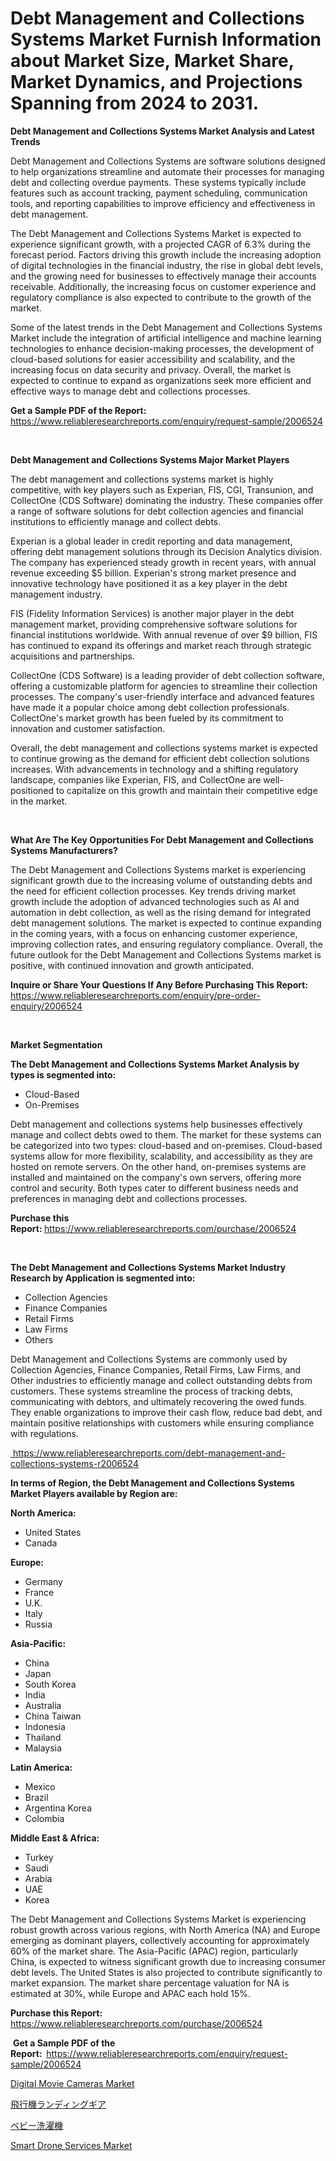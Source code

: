 <p><h1>Debt Management and Collections Systems Market Furnish Information about Market Size, Market Share, Market Dynamics, and Projections Spanning from 2024 to 2031.</h1></p><p><strong>Debt Management and Collections Systems Market Analysis and Latest Trends</strong></p>
<p><p>Debt Management and Collections Systems are software solutions designed to help organizations streamline and automate their processes for managing debt and collecting overdue payments. These systems typically include features such as account tracking, payment scheduling, communication tools, and reporting capabilities to improve efficiency and effectiveness in debt management.</p><p>The Debt Management and Collections Systems Market is expected to experience significant growth, with a projected CAGR of 6.3% during the forecast period. Factors driving this growth include the increasing adoption of digital technologies in the financial industry, the rise in global debt levels, and the growing need for businesses to effectively manage their accounts receivable. Additionally, the increasing focus on customer experience and regulatory compliance is also expected to contribute to the growth of the market.</p><p>Some of the latest trends in the Debt Management and Collections Systems Market include the integration of artificial intelligence and machine learning technologies to enhance decision-making processes, the development of cloud-based solutions for easier accessibility and scalability, and the increasing focus on data security and privacy. Overall, the market is expected to continue to expand as organizations seek more efficient and effective ways to manage debt and collections processes.</p></p>
<p><strong>Get a Sample PDF of the Report:&nbsp;</strong> <a href="https://www.reliableresearchreports.com/enquiry/request-sample/2006524">https://www.reliableresearchreports.com/enquiry/request-sample/2006524</a></p>
<p>&nbsp;</p>
<p><strong>Debt Management and Collections Systems Major Market Players</strong></p>
<p><p>The debt management and collections systems market is highly competitive, with key players such as Experian, FIS, CGI, Transunion, and CollectOne (CDS Software) dominating the industry. These companies offer a range of software solutions for debt collection agencies and financial institutions to efficiently manage and collect debts.</p><p>Experian is a global leader in credit reporting and data management, offering debt management solutions through its Decision Analytics division. The company has experienced steady growth in recent years, with annual revenue exceeding $5 billion. Experian's strong market presence and innovative technology have positioned it as a key player in the debt management industry.</p><p>FIS (Fidelity Information Services) is another major player in the debt management market, providing comprehensive software solutions for financial institutions worldwide. With annual revenue of over $9 billion, FIS has continued to expand its offerings and market reach through strategic acquisitions and partnerships.</p><p>CollectOne (CDS Software) is a leading provider of debt collection software, offering a customizable platform for agencies to streamline their collection processes. The company's user-friendly interface and advanced features have made it a popular choice among debt collection professionals. CollectOne's market growth has been fueled by its commitment to innovation and customer satisfaction.</p><p>Overall, the debt management and collections systems market is expected to continue growing as the demand for efficient debt collection solutions increases. With advancements in technology and a shifting regulatory landscape, companies like Experian, FIS, and CollectOne are well-positioned to capitalize on this growth and maintain their competitive edge in the market.</p></p>
<p>&nbsp;</p>
<p><strong>What Are The Key Opportunities For Debt Management and Collections Systems Manufacturers?</strong></p>
<p><p>The Debt Management and Collections Systems market is experiencing significant growth due to the increasing volume of outstanding debts and the need for efficient collection processes. Key trends driving market growth include the adoption of advanced technologies such as AI and automation in debt collection, as well as the rising demand for integrated debt management solutions. The market is expected to continue expanding in the coming years, with a focus on enhancing customer experience, improving collection rates, and ensuring regulatory compliance. Overall, the future outlook for the Debt Management and Collections Systems market is positive, with continued innovation and growth anticipated.</p></p>
<p><strong>Inquire or Share Your Questions If Any Before Purchasing This Report:</strong> <a href="https://www.reliableresearchreports.com/enquiry/pre-order-enquiry/2006524">https://www.reliableresearchreports.com/enquiry/pre-order-enquiry/2006524</a></p>
<p>&nbsp;</p>
<p><strong>Market Segmentation</strong></p>
<p><strong>The Debt Management and Collections Systems Market Analysis by types is segmented into:</strong></p>
<p><ul><li>Cloud-Based</li><li>On-Premises</li></ul></p>
<p><p>Debt management and collections systems help businesses effectively manage and collect debts owed to them. The market for these systems can be categorized into two types: cloud-based and on-premises. Cloud-based systems allow for more flexibility, scalability, and accessibility as they are hosted on remote servers. On the other hand, on-premises systems are installed and maintained on the company's own servers, offering more control and security. Both types cater to different business needs and preferences in managing debt and collections processes.</p></p>
<p><strong>Purchase this Report:&nbsp;</strong><a href="https://www.reliableresearchreports.com/purchase/2006524">https://www.reliableresearchreports.com/purchase/2006524</a></p>
<p>&nbsp;</p>
<p><strong>The Debt Management and Collections Systems Market Industry Research by Application is segmented into:</strong></p>
<p><ul><li>Collection Agencies</li><li>Finance Companies</li><li>Retail Firms</li><li>Law Firms</li><li>Others</li></ul></p>
<p><p>Debt Management and Collections Systems are commonly used by Collection Agencies, Finance Companies, Retail Firms, Law Firms, and Other industries to efficiently manage and collect outstanding debts from customers. These systems streamline the process of tracking debts, communicating with debtors, and ultimately recovering the owed funds. They enable organizations to improve their cash flow, reduce bad debt, and maintain positive relationships with customers while ensuring compliance with regulations.</p></p>
<p><a href="https://www.reliableresearchreports.com/debt-management-and-collections-systems-r2006524">&nbsp;https://www.reliableresearchreports.com/debt-management-and-collections-systems-r2006524</a></p>
<p><strong>In terms of Region, the Debt Management and Collections Systems Market Players available by Region are:</strong></p>
<p>
    <p> <strong> North America: </strong>
        <ul>
            <li>United States</li>
            <li>Canada</li>
        </ul>
        </p> 
    <p> <strong> Europe: </strong>
        <ul>
            <li>Germany</li>
            <li>France</li>
            <li>U.K.</li>
            <li>Italy</li>
            <li>Russia</li>
        </ul>
        </p> 
    <p> <strong> Asia-Pacific: </strong>
        <ul>
            <li>China</li>
            <li>Japan</li>
            <li>South Korea</li>
            <li>India</li>
            <li>Australia</li>
            <li>China Taiwan</li>
            <li>Indonesia</li>
            <li>Thailand</li>
            <li>Malaysia</li>
        </ul>
        </p> 
    <p> <strong> Latin America: </strong>
        <ul>
            <li>Mexico</li>
            <li>Brazil</li>
            <li>Argentina Korea</li>
            <li>Colombia</li>
        </ul>
        </p> 
    <p> <strong> Middle East & Africa: </strong>
        <ul>
            <li>Turkey</li>
            <li>Saudi</li>
            <li>Arabia</li>
            <li>UAE</li>
            <li>Korea</li>
        </ul>
    </p>
    </p>
<p><p>The Debt Management and Collections Systems Market is experiencing robust growth across various regions, with North America (NA) and Europe emerging as dominant players, collectively accounting for approximately 60% of the market share. The Asia-Pacific (APAC) region, particularly China, is expected to witness significant growth due to increasing consumer debt levels. The United States is also projected to contribute significantly to market expansion. The market share percentage valuation for NA is estimated at 30%, while Europe and APAC each hold 15%.</p></p>
<p><strong>Purchase this Report: </strong><a href="https://www.reliableresearchreports.com/purchase/2006524">https://www.reliableresearchreports.com/purchase/2006524</a></p>
<p>&nbsp;<strong>Get a Sample PDF of the Report:&nbsp;&nbsp;</strong><a href="https://www.reliableresearchreports.com/enquiry/request-sample/2006524">https://www.reliableresearchreports.com/enquiry/request-sample/2006524</a></p>
<p><strong></strong></p>
<p><p><a href="https://github.com/FassouRP/Market-Research-Report-List-5/blob/main/digital-movie-cameras-market.md">Digital Movie Cameras Market</a></p><p><a href="https://github.com/dathomson6534/Market-Research-Report-List-2/blob/main/6457219180831.md">飛行機ランディングギア</a></p><p><a href="https://github.com/BoydYundt1/Market-Research-Report-List-2/blob/main/8747519180832.md">ベビー洗濯機</a></p><p><a href="https://github.com/rahu1506/Market-Research-Report-List-5/blob/main/smart-drone-services-market.md">Smart Drone Services Market</a></p></p>